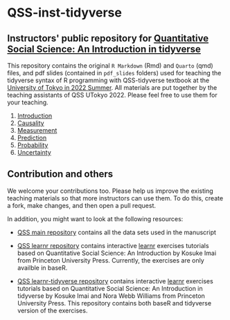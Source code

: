 # QSS-inst-tidyverse 

## Instructors' public repository for [Quantitative Social Science: An Introduction in tidyverse](https://qss.princeton.press/)

This repository contains the original `R Markdown` (Rmd) and `Quarto` (qmd) files, and pdf slides (contained in `pdf_slides` folders) used for
teaching the tidyverse syntax of R programming with QSS-tidyverse textbook at the [University of Tokyo in 2022 Summer](https://kosukeimai.github.io/qss-todai/). All materials are put together by the teaching assistants of QSS UTokyo 2022. Please feel free to use them for your
teaching. 

1. [Introduction](Introduction)
2. [Causality](Causality)
3. [Measurement](Measurement)
4. [Prediction](Prediction)
5. [Probability](Probability)
6. [Uncertainty](Uncertainty)

## Contribution and others
We welcome your contributions too.  Please help us improve the existing
teaching materials so that more instructors can use them.  To
do this, create a fork, make changes, and then open a pull
request.

In addition, you might want to look at the following resources:

- [QSS main repository](https://github.com/kosukeimai/qss) contains
  all the data sets used in the manuscript

- [QSS learnr repository](https://github.com/mattblackwell/qsslearnr)
  contains interactive [learnr](https://rstudio.github.io/learnr/) exercises tutorials based on Quantitative Social Science: An Introduction by Kosuke Imai from Princeton University Press. Currently, the exercises are only availble in baseR. 

- [QSS learnr-tidyverse repository](https://github.com/annayrzy/qsslearnr-tidy)
  contains interactive [learnr](https://rstudio.github.io/learnr/) exercises tutorials based on Quantitative Social Science: An Introduction in tidyverse by Kosuke Imai and Nora Webb Williams from Princeton University Press. This repository contains both baseR and tidyverse version of the exercises. 
